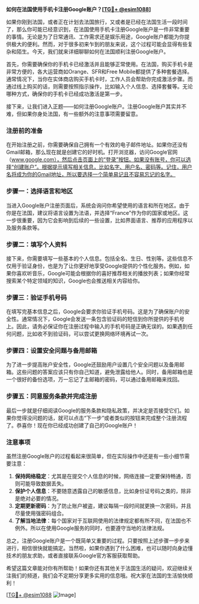**如何在法国使用手机卡注册Google账户？[[TG💪+ @esim1088](https://t.me/s/esim1088)]**

如果你刚到法国，或者正在计划去法国旅行，又或者是已经在法国生活一段时间了，那么你可能已经意识到，在法国使用手机卡注册Google账户是一件非常重要的事情。无论是为了日常通讯、工作需求还是娱乐用途，Google账户都能为你提供极大的便利。然而，对于很多初来乍到的朋友来说，这个过程可能会显得有些复杂和陌生。今天，我们就来详细聊聊如何在法国顺利注册Google账户。

首先，你需要确保你的手机卡已经激活并且能够正常使用。在法国，购买手机卡是非常方便的，各大运营商如Orange、SFR和Free Mobile都提供了多种套餐选择。通常情况下，当你在实体商店购买手机卡时，工作人员会帮助你完成激活步骤。而通过线上购买的话，则需要按照指示操作，比如输入个人信息、选择套餐等。无论哪种方式，确保你的手机卡已经成功激活是第一步。

接下来，让我们进入正题——如何注册Google账户。注册Google账户其实并不难，但如果你身处法国，有一些额外的注意事项需要留意。

### 注册前的准备

在开始注册之前，你需要确保自己拥有一个有效的电子邮件地址。如果你还没有Gmail邮箱，那么现在就是创建它的好时机。打开浏览器，访问Google官网（www.google.com），然后点击页面上的“登录”按钮。如果没有账号，你可以选择“创建账户”。根据提示填写相关信息，比如名字、用户名、密码等。记住，用户名将成为你的Gmail地址，所以要选择一个简单易记且不容易忘记的名字。

### 步骤一：选择语言和地区

当进入Google账户注册页面后，系统会询问你希望使用的语言和所在地区。由于你是在法国，建议将语言设置为法语，并选择“France”作为你的国家或地区。这一步很重要，因为它会影响到后续的一些设置，比如界面语言、推荐的应用程序以及服务条款等。

### 步骤二：填写个人资料

接下来，你需要填写一些基本的个人信息。包括全名、生日、性别等。这些信息不仅用于验证身份，也是为了让你更好地享受Google提供的个性化服务。例如，如果你喜欢听音乐，Google可能会根据你的喜好推荐相关的播放列表；如果你经常搜索某个特定领域的知识，Google也会推送相关内容给你。

### 步骤三：验证手机号码

在填写完基本信息之后，Google会要求你验证手机号码。这是为了确保账户的安全性。通常情况下，Google会发送一条包含验证码的短信到你所提供的手机号上。因此，请务必保证你在注册过程中输入的手机号码是正确无误的。如果遇到任何问题，比如收不到验证码，可以尝试更换网络环境再试一次。

### 步骤四：设置安全问题与备用邮箱

为了进一步提高账户安全性，Google还鼓励用户设置几个安全问题以及备用邮箱。这些问题的答案应该只有你自己知道，避免泄露给他人。同时，备用邮箱也是一个很好的备份选项，万一忘记了主邮箱的密码，可以通过备用邮箱来找回。

### 步骤五：同意服务条款并完成注册

最后一步就是仔细阅读Google的服务条款和隐私政策，并决定是否接受它们。如果你觉得没问题的话，就可以点击“下一步”或者类似的按钮来完成整个注册流程了。恭喜你！现在你已经成功创建了自己的Google账户！

### 注意事项

虽然注册Google账户的过程看起来很简单，但在实际操作中还是有一些小细节需要注意：

1. **保持网络稳定**：尤其是在提交个人信息的时候，网络连接一定要保持畅通，否则可能导致数据丢失。
2. **保护个人信息**：不要随意透露自己的敏感信息，比如身份证号码之类的，除非是绝对必要的情况。
3. **定期更新密码**：为了防止账户被盗，建议每隔一段时间就更换一次密码，并且尽量使用强密码组合。
4. **了解当地法律**：每个国家对于互联网使用的法律规定都有所不同，在法国也不例外。所以在使用Google服务的同时，也要遵守当地的法律法规。

总之，注册Google账户是一个既简单又重要的过程。只要按照上述步骤一步步来进行，相信很快就能搞定。当然啦，如果你遇到了什么困难，也可以随时向身边懂技术的朋友求助，或者直接联系Google官方客服获取帮助。

希望这篇文章能对你有所帮助！如果你还有其他关于法国生活的疑问，欢迎继续关注我们的频道，我们会不定期分享更多实用的信息哦。祝大家在法国的生活愉快顺利！

[[TG💪+ @esim1088](https://t.me/s/esim1088) ![Image](https://i.postimg.cc/4NQfJmqS/Snipaste-2025-05-13-00-14-12.png)]
